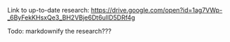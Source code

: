 Link to up-to-date research: https://drive.google.com/open?id=1ag7VWp-_6ByFekKHsxQe3_BH2VBje6Dt6ullD5DRf4g  

Todo: markdownify the research???
